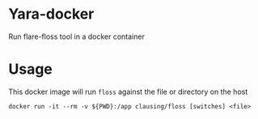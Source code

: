 # Yara-docker

Run flare-floss tool in a docker container 

# Usage

This docker image will run `floss` against the file or directory on the host

`docker run -it --rm -v ${PWD}:/app clausing/floss [switches] <file>`
